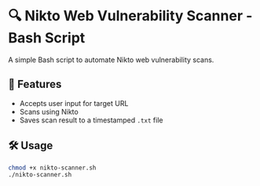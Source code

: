 # 🔍 Nikto Web Vulnerability Scanner - Bash Script

A simple Bash script to automate Nikto web vulnerability scans.

## 🚀 Features
- Accepts user input for target URL
- Scans using Nikto
- Saves scan result to a timestamped `.txt` file

## 🛠 Usage
```bash
chmod +x nikto-scanner.sh
./nikto-scanner.sh
